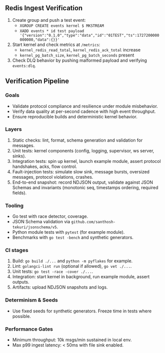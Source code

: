 ## Redis Ingest Verification

1. Create group and push a test event:
   - `XGROUP CREATE events kernel $ MKSTREAM`
   - `XADD events * id test payload '{"version":"0.1.0","type":"data","id":"01TEST","ts":1727200000000000,"data":{}}'`
2. Start kernel and check metrics at `/metrics`:
   - `kernel_redis_read_total`, `kernel_redis_ack_total` increase
   - `kernel_pg_batch_size`, `kernel_pg_batch_seconds` present
3. Check DLQ behavior by pushing malformed payload and verifying `events:dlq`.

## Verification Pipeline

### Goals
- Validate protocol compliance and resilience under module misbehavior.
- Verify data quality at per-second cadence with high event throughput.
- Ensure reproducible builds and deterministic kernel behavior.

### Layers
1. Static checks: lint, format, schema generation and validation for messages.
2. Unit tests: kernel components (config, logging, supervisor, ws server, sinks).
3. Integration tests: spin up kernel, launch example module, assert protocol handshakes, acks, flow control.
4. Fault-injection tests: simulate slow sink, message bursts, oversized messages, protocol violations, crashes.
5. End-to-end snapshot: record NDJSON output, validate against JSON Schemas and invariants (monotonic seq, timestamps ordering, required fields).

### Tooling
- Go test with race detector, coverage.
- JSON Schema validation via `github.com/santhosh-tekuri/jsonschema/v5`.
- Python module tests with `pytest` (for example module).
- Benchmarks with `go test -bench` and synthetic generators.

### CI stages
1. Build: `go build ./...` and `python -m pyflakes` for example.
2. Lint: `golangci-lint run` (optional if allowed), `go vet ./...`.
3. Unit tests: `go test -race -cover ./...`.
4. Integration: start kernel in background, run example module, assert outputs.
5. Artifacts: upload NDJSON snapshots and logs.

### Determinism & Seeds
- Use fixed seeds for synthetic generators. Freeze time in tests where possible.

### Performance Gates
- Minimum throughput: 10k msgs/min sustained in local env.
- Max p99 ingest latency: < 50ms with file sink enabled.

